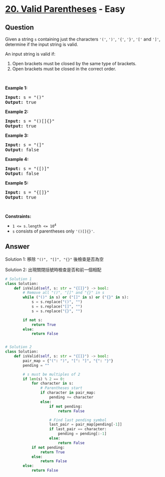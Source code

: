 # [20. Valid Parentheses](https://leetcode.com/problems/valid-parentheses/) - Easy

## Question

Given a string `` s `` containing just the characters `` '(' ``, `` ')' ``, `` '{' ``, `` '}' ``, `` '[' `` and `` ']' ``, determine if the input string is valid.

An input string is valid if:

1. Open brackets must be closed by the same type of brackets.
2. Open brackets must be closed in the correct order.

&nbsp;

__Example 1:__

<pre>
<strong>Input:</strong> s = "()"
<strong>Output:</strong> true
</pre>

__Example 2:__

<pre>
<strong>Input:</strong> s = "()[]{}"
<strong>Output:</strong> true
</pre>

__Example 3:__

<pre>
<strong>Input:</strong> s = "(]"
<strong>Output:</strong> false
</pre>

__Example 4:__

<pre>
<strong>Input:</strong> s = "([)]"
<strong>Output:</strong> false
</pre>

__Example 5:__

<pre>
<strong>Input:</strong> s = "{[]}"
<strong>Output:</strong> true
</pre>

&nbsp;

__Constraints:__

* <code>1 &lt;= s.length &lt;= 10<sup>4</sup></code>
* `` s `` consists of parentheses only `` '()[]{}' ``.

## Answer

Solution 1: 移除 `"()", "[]", "{}"` 後檢查是否為空

Solution 2: 出現關閉括號時檢查是否和前一個相配

```python
# Solution 1
class Solution:
    def isValid(self, s: str = "{[]}") -> bool:
        # Remove all "()", "[]" and "{}" in s
        while ("()" in s) or ("[]" in s) or ("{}" in s):
            s = s.replace("()", "")
            s = s.replace("[]", "")
            s = s.replace("{}", "")

        if not s:
            return True
        else:
            return False


# Solution 2
class Solution:
    def isValid(self, s: str = "{[]}") -> bool:
        pair_map = {"(": ")", "[": "]", "{": "}"}
        pending = ""

        # s must be multiples of 2
        if len(s) % 2 == 0:
            for character in s:
                # Parentheses start
                if character in pair_map:
                    pending += character
                else:
                    if not pending:
                        return False

                    # Find last pending symbol
                    last_pair = pair_map[pending[-1]]
                    if last_pair == character:
                        pending = pending[:-1]
                    else:
                        return False
            if not pending:
                return True
            else:
                return False
        else:
            return False

```
